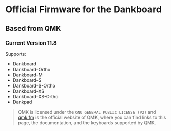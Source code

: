# Official Firmware for the Dankboard

## Based from QMK

### Current Version 11.8

Supports: 

- Dankboard
- Dankboard-Ortho
- Dankboard-M
- Dankboard-S
- Dankboard-S-Ortho
- Dankboard-XS
- Dankboard-XS-Ortho
- Dankpad

> QMK is licensed under the `GNU GENERAL PUBLIC LICENSE (V2)` and [qmk.fm](https://qmk.fm) is the official website of QMK, where you can find links to this page, the documentation, and the keyboards supported by QMK.